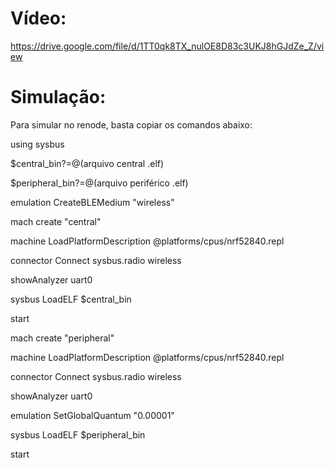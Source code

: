 # Vídeo:
https://drive.google.com/file/d/1TT0qk8TX_nulOE8D83c3UKJ8hGJdZe_Z/view

# Simulação:
Para simular no renode, basta copiar os comandos abaixo:

using sysbus

$central_bin?=@(arquivo central .elf)

$peripheral_bin?=@(arquivo periférico .elf)

emulation CreateBLEMedium "wireless"

mach create "central"

machine LoadPlatformDescription @platforms/cpus/nrf52840.repl

connector Connect sysbus.radio wireless

showAnalyzer uart0 

sysbus LoadELF $central_bin

start

mach create "peripheral"

machine LoadPlatformDescription @platforms/cpus/nrf52840.repl

connector Connect sysbus.radio wireless

showAnalyzer uart0 

emulation SetGlobalQuantum "0.00001"

sysbus LoadELF $peripheral_bin

start
